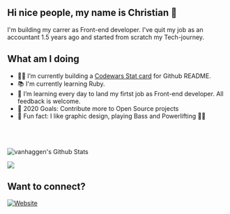 
## Hi nice people, my name is Christian  👋
I'm building my carrer as Front-end developer. I've quit my job as an accountant 1.5 years ago and started from scratch my Tech-journey.


## What am I doing

- 👨‍💻 I’m currently building a [Codewars Stat card](https://github.com/vanhaaggen/Codewars-Stat-Card) for Github README.
- 📚 I'm currently learning Ruby. 
- 🌿 I’m learning every day to land my firtst job as Front-end developer. All feedback is welcome.
- 🤝 2020 Goals: Contribute more to Open Source projects
- 🎡 Fun fact: I like graphic design, playing Bass and Powerlifting 🏋️‍♀️

<br />


<!--### Languages and Tools i use:-->

<!-- <img align="left" alt="javascript" width="26px" src="./icons/javascript.svg" /> -->
<!-- <img align="left" alt="html" width="26px" src="./icons/html5.svg" /> -->
<!-- <img align="left" alt="css" width="26px" src="./icons/css3.svg" /> -->
<!-- <img align="left" alt="sass" width="26px" src="./icons/sass.svg" /> -->
<!-- <img align="left" alt="node" width="26px" src="./icons/node-dot-js.svg" /> -->
<!-- <img align="left" alt="react" width="26px" src="./icons/react.svg" /> -->
<!-- <img align="left" alt="router" width="26px" src="./icons/reactrouter.svg" /> -->
<!-- <img align="left" alt="gatsby" width="26px" src="./icons/gatsby.svg" /> -->
<!-- <img align="left" alt="next" width="26px" src="./icons/next-dot-js%20(1).svg" /> -->
<!-- <img align="left" alt="mongodb" width="26px" src="./icons/mongodb.svg" /> -->
<!-- <img align="left" alt="graphql" width="26px" src="./icons/graphql.svg" /> -->
<!-- <img align="left" alt="git" width="26px" src="./icons/git.svg" /> -->
<!-- <img align="left" alt="github" width="26px" src="./icons/github.svg" /> -->
<!-- <img align="left" alt="visualsc" width="26px" src="./icons/visualstudiocode.svg" /> -->
<!-- <img align="left" alt="google" width="26px" src="./icons/google.svg" /> -->



<br />
<br />

<!--<img alt="vanhaggen's Github Stats" src="https://github-readme-stats.vercel.app/api/top-langs/?username=vanhaaggen&layout=compact" />-->

<img alt="vanhaggen's Github Stats" src="https://github-readme-stats.vercel.app/api?username=vanhaaggen&show_icons=true" />

![](https://github-readme-codewars-stats.herokuapp.com/api/?username=vanhaaggen&card&colormode=dark_mode)

## Want to connect?
[![Website](https://img.shields.io/static/v1?label=linkedin&logo=linkedin&labelColor=0077ee&style=for-the-badge&message=let%27s%20connect)](https://www.linkedin.com/in/christian-haag-dev/)

